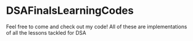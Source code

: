 # DSAFinalsLearningCodes
 Feel free to come and check out my code! All of these are implementations of all the lessons tackled for DSA
